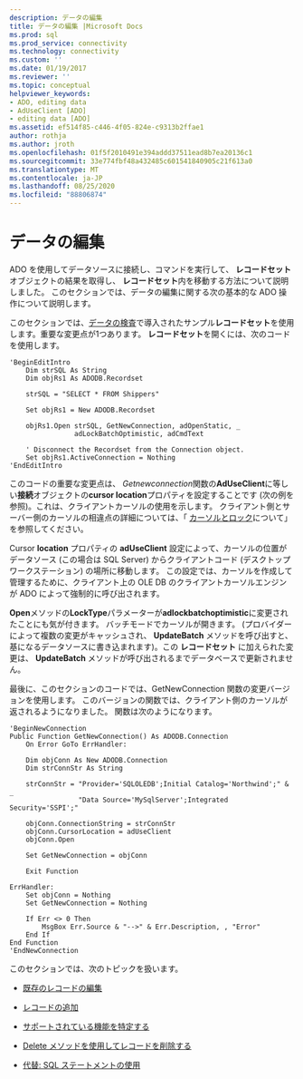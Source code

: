 ```yaml
---
description: データの編集
title: データの編集 |Microsoft Docs
ms.prod: sql
ms.prod_service: connectivity
ms.technology: connectivity
ms.custom: ''
ms.date: 01/19/2017
ms.reviewer: ''
ms.topic: conceptual
helpviewer_keywords:
- ADO, editing data
- AdUseClient [ADO]
- editing data [ADO]
ms.assetid: ef514f85-c446-4f05-824e-c9313b2ffae1
author: rothja
ms.author: jroth
ms.openlocfilehash: 01f5f2010491e394addd37511ead8b7ea20136c1
ms.sourcegitcommit: 33e774fbf48a432485c601541840905c21f613a0
ms.translationtype: MT
ms.contentlocale: ja-JP
ms.lasthandoff: 08/25/2020
ms.locfileid: "88806874"
---
```

# <a name="editing-data"></a>データの編集
ADO を使用してデータソースに接続し、コマンドを実行して、 **レコードセット** オブジェクトの結果を取得し、 **レコードセット**内を移動する方法について説明しました。 このセクションでは、データの編集に関する次の基本的な ADO 操作について説明します。  
  
 このセクションでは、[データの検査](./examining-data.md)で導入されたサンプル**レコードセット**を使用します。重要な変更点が1つあります。 **レコードセット**を開くには、次のコードを使用します。  
  
```  
'BeginEditIntro  
    Dim strSQL As String  
    Dim objRs1 As ADODB.Recordset  
  
    strSQL = "SELECT * FROM Shippers"  
  
    Set objRs1 = New ADODB.Recordset  
  
    objRs1.Open strSQL, GetNewConnection, adOpenStatic, _  
                adLockBatchOptimistic, adCmdText  
  
    ' Disconnect the Recordset from the Connection object.  
    Set objRs1.ActiveConnection = Nothing  
'EndEditIntro  
```  
  
 このコードの重要な変更点は、 *Getnewconnection*関数の**AdUseClient**に等しい**接続**オブジェクトの**cursor location**プロパティを設定することです (次の例を参照)。これは、クライアントカーソルの使用を示します。 クライアント側とサーバー側のカーソルの相違点の詳細については、「 [カーソルとロック](./understanding-cursors-and-locks.md)について」を参照してください。  
  
 Cursor **location** プロパティの **adUseClient** 設定によって、カーソルの位置がデータソース (この場合は SQL Server) からクライアントコード (デスクトップワークステーション) の場所に移動します。 この設定では、カーソルを作成して管理するために、クライアント上の OLE DB のクライアントカーソルエンジンが ADO によって強制的に呼び出されます。  
  
 **Open**メソッドの**LockType**パラメーターが**adlockbatchoptimistic**に変更されたことにも気が付きます。 バッチモードでカーソルが開きます。 (プロバイダーによって複数の変更がキャッシュされ、 **UpdateBatch** メソッドを呼び出すと、基になるデータソースに書き込まれます)。この **レコードセット** に加えられた変更は、 **UpdateBatch** メソッドが呼び出されるまでデータベースで更新されません。  
  
 最後に、このセクションのコードでは、GetNewConnection 関数の変更バージョンを使用します。 このバージョンの関数では、クライアント側のカーソルが返されるようになりました。 関数は次のようになります。  
  
```  
'BeginNewConnection  
Public Function GetNewConnection() As ADODB.Connection  
    On Error GoTo ErrHandler:  
  
    Dim objConn As New ADODB.Connection  
    Dim strConnStr As String  
  
    strConnStr = "Provider='SQLOLEDB';Initial Catalog='Northwind';" & _  
                 "Data Source='MySqlServer';Integrated Security='SSPI';"  
  
    objConn.ConnectionString = strConnStr  
    objConn.CursorLocation = adUseClient  
    objConn.Open  
  
    Set GetNewConnection = objConn  
  
    Exit Function  
  
ErrHandler:  
    Set objConn = Nothing  
    Set GetNewConnection = Nothing  
  
    If Err <> 0 Then  
        MsgBox Err.Source & "-->" & Err.Description, , "Error"  
    End If  
End Function  
'EndNewConnection  
```  
  
 このセクションでは、次のトピックを扱います。  
  
-   [既存のレコードの編集](./editing-existing-records.md)  
  
-   [レコードの追加](./adding-records.md)  
  
-   [サポートされている機能を特定する](./determining-what-is-supported.md)  
  
-   [Delete メソッドを使用してレコードを削除する](./deleting-records-using-the-delete-method.md)  
  
-   [代替: SQL ステートメントの使用](./alternatives-using-sql-statements.md)